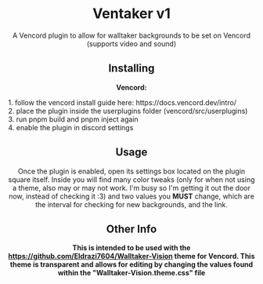 <div align="center">

# Ventaker v1
A Vencord plugin to allow for walltaker backgrounds to be set on Vencord (supports video and sound)

## Installing

**Vencord:**
<div align="left">
1. follow the vencord install guide here: https://docs.vencord.dev/intro/<br>
2. place the plugin inside the userplugins folder (vencord/src/userplugins)<br>
3. run pnpm build and pnpm inject again<br>
4. enable the plugin in discord settings

<div align="center">
  
## Usage
Once the plugin is enabled, open its settings box located on the plugin square itself. Inside you will find many color tweaks (only for when not using a theme, also may or may not work. I'm busy so I'm getting it out the door now, instead of checking it :3) and two values you **MUST** change, which are the interval for checking for new backgrounds, and the link.
## Other Info
**This is intended to be used with the https://github.com/Eldrazi7604/Walltaker-Vision theme for Vencord. This theme is transparent and allows for editing by changing the values found within the "Walltaker-Vision.theme.css" file**
